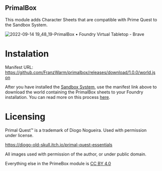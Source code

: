 ## PrimalBox
This module adds Character Sheets that are compatible with Prime Quest to the Sandbox System.

![2022-09-14 19_48_19-PrimalBox • Foundry Virtual Tabletop - Brave](https://user-images.githubusercontent.com/80177177/190276671-3e945d6e-ddab-4374-9c5e-186b4af27a32.png)

# Instalation

Manifest URL: https://github.com/FranzWarm/primalbox/releases/download/1.0.0/world.json

After you have installed the <a href="https://foundryvtt.com/packages/sandbox/">Sandbox System</a>, use the manifest link above to download the world containing the PrimalBox sheets to your Foundry installation. You can read more on this process <a href="https://foundryvtt.com/article/modules/">here</a>.


# Licensing
Primal Quest™ is a trademark of Diogo Nogueira. Used with permission under license.

https://diogo-old-skull.itch.io/primal-quest-essentials

All images used with permission of the author, or under public domain.

Everything else in the PrimeBox module is <a href="https://creativecommons.org/licenses/by/4.0/">CC BY 4.0</a>
